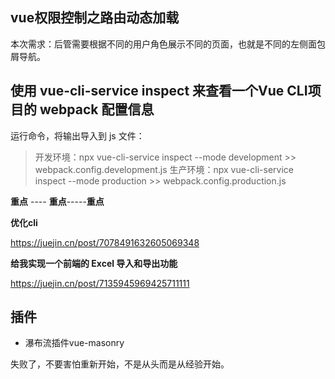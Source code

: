 ## vue权限控制之路由动态加载
本次需求：后管需要根据不同的用户角色展示不同的页面，也就是不同的左侧面包屑导航。

## 使用 vue-cli-service inspect 来查看一个Vue CLI项目的 webpack 配置信息


运行命令，将输出导入到 js 文件：
>开发环境：npx vue-cli-service inspect --mode development >> webpack.config.development.js
>生产环境：npx vue-cli-service inspect --mode production >> webpack.config.production.js


**重点** ---- **重点**-----**重点**

**优化cli**

https://juejin.cn/post/7078491632605069348

**给我实现一个前端的 Excel 导入和导出功能**

https://juejin.cn/post/7135945969425711111





## 插件

+ 瀑布流插件vue-masonry


失败了，不要害怕重新开始，不是从头而是从经验开始。




